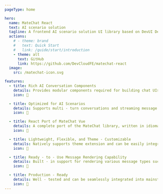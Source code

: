 ```yaml
---
pageType: home

hero:
  name: MateChat React
  text: AI scenario solution
  tagline: A frontend AI scenario solution UI library based on DevUI Design
  actions:
    # - theme: brand
    #   text: Quick Start
    #   link: /guide/start/introduction
    - theme: alt
      text: GitHub
      link: https://github.com/DevCloudFE/matechat-react
  image:
    src: /matechat-icon.svg

features:
  - title: Rich AI Conversation Components
    details: Provides modular components required for building chat UIs, such as bubbles, avatars, lists, input boxes, etc., all supporting property settings.
    icon: 💬

  - title: Optimized for AI Scenarios
    details: Supports multi - turn conversations and streaming message display, suitable for scenarios such as AI assistants, intelligent robots, and Agents.
    icon: 🤖

  - title: React Port of MateChat Vue
    details: A complete port of the MateChat library, written in idiomatic TSX and TypeScript to ensure a consistent experience across different technology stacks.
    icon: 🔁

  - title: Lightweight, Flexible, and Theme - Customizable
    details: Natively supports theme extension and can be easily integrated into any design system without additional overhead.
    icon: 🎨

  - title: Ready - to - Use Message Rendering Capability
    details: Built - in support for rendering various message types such as text, code, and system prompts with a clear structure.
    icon: 🧩

  - title: Production - Ready
    details: Well - tested and can be seamlessly integrated into mainstream React applications such as Next.js and Vite.
    icon: 🚀
---
```

